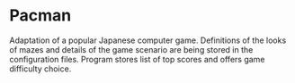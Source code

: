 # Pacman
Adaptation of a popular Japanese computer game. Definitions of the looks of mazes and details of the game scenario are being stored in the configuration files. Program stores list of top scores and offers game difficulty choice.
